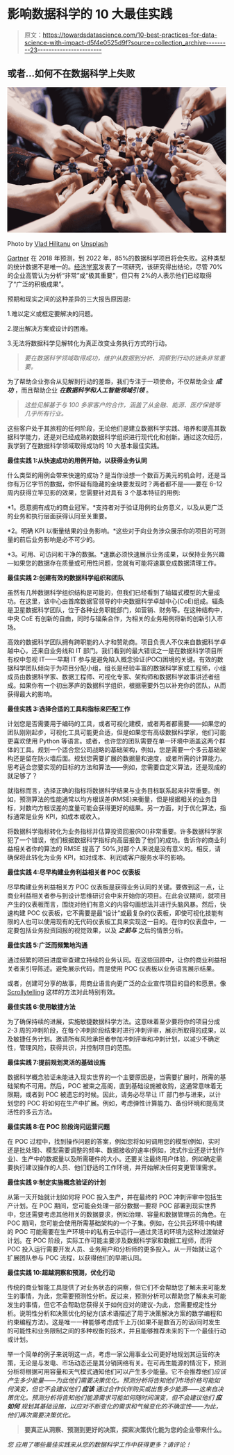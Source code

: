 # 影响数据科学的 10 大最佳实践

> 原文：<https://towardsdatascience.com/10-best-practices-for-data-science-with-impact-d5f4e0525d9f?source=collection_archive---------23----------------------->

## 或者…如何不在数据科学上失败

![](img/c7b0da816f776f7b304680de1167cc8f.png)

Photo by [Vlad Hilitanu](https://unsplash.com/@vladhilitanu?utm_source=unsplash&utm_medium=referral&utm_content=creditCopyText) on [Unsplash](https://unsplash.com/s/photos/team-work?utm_source=unsplash&utm_medium=referral&utm_content=creditCopyText)

[Gartner](https://www.gartner.com/en/newsroom/press-releases/2018-02-13-gartner-says-nearly-half-of-cios-are-planning-to-deploy-artificial-intelligence) 在 2018 年预测，到 2022 年，85%的数据科学项目将会失败。这种类型的统计数据不是唯一的。[经济学家](https://www.zs.com/publications/articles/broken-links-why-analytics-investments-have-yet-to-pay-off)发表了一项研究，该研究得出结论，尽管 70%的企业高管认为分析“非常”或“极其重要”，但只有 2%的人表示他们已经取得了“广泛的积极成果”。

预期和现实之间的这种差异的三大报告原因是:

1.难以定义或框定要解决的问题。

2.提出解决方案或设计的困难。

3.无法将数据科学见解转化为真正改变业务执行方式的行动。

> *要在数据科学领域取得成功，维护从数据到分析、洞察到行动的链条非常重要。*

为了帮助企业弥合从见解到行动的差距，我们专注于一项使命，不仅帮助企业 ***成功*** ，而且帮助企业 ***在数据科学和人工智能领域引领*** 。

> *这些见解基于与 100 多家客户的合作，涵盖了从金融、能源、医疗保健等几乎所有行业。*

这些客户处于其旅程的任何阶段，无论他们是建立数据科学实践、培养和提高其数据科学能力，还是对已经成熟的数据科学组织进行现代化和创新。通过这次经历，我学到了在数据科学领域取得成功的 10 大基本最佳实践。

**最佳实践 1:从快速成功的用例开始，以获得业务认同**

什么类型的用例会带来快速的成功？是当你设想一个数百万美元的机会时，还是当你有万亿字节的数据，你怀疑有隐藏的金块要发现时？两者都不是——要在 6–12 周内获得立竿见影的效果，您需要针对具有 3 个基本特征的用例:

*1。愿意拥有成功的商业冠军。*支持者对于验证用例的业务意义，以及从更广泛的业务和执行层面获得认同至关重要。

*2。明确 KPI 以衡量结果的业务影响。*这些对于向业务涉众展示你的项目的可测量的前后业务影响是必不可少的。

*3。可用、可访问和干净的数据。*速赢必须快速展示业务成果，以保持业务兴趣—如果您的数据存在质量或可用性问题，您就有可能将速赢变成数据清理工作。

**最佳实践 2:创建有效的数据科学组织和团队**

虽然有几种数据科学组织结构是可能的，但我们已经看到了轴辐式模型的大量成功。在这里，该中心由首席数据官领导的中央数据科学卓越中心(CoE)组成。辐条是卫星数据科学团队，位于各种业务职能部门，如营销、财务等。在这种结构中，中央 CoE 有创新的自由，同时与辐条合作，为相关的业务用例将新的创新引入市场。

高效的数据科学团队拥有跨职能的人才和赞助商。项目负责人不仅来自数据科学卓越中心，还来自业务线和 IT 部门。我们看到的最大错误之一是在数据科学项目所有权中忽视 IT——早期 IT 参与是避免陷入概念验证(POC)困境的关键。有效的数据科学团队倾向于为项目分配小组，组长是经验丰富的数据科学家或工程师，小组成员由数据科学家、数据工程师、可视化专家、架构师和数据科学故事讲述者组成。如果你有一个初出茅庐的数据科学组织，根据需要外包以补充你的团队，从而获得最大的影响。

**最佳实践 3:选择合适的工具和指标来匹配工作**

计划您是否需要用于编码的工具，或者可视化建模，或者两者都需要——如果您的团队刚刚起步，可视化工具可能更合适，但是如果您有高级数据科学家，他们可能更喜欢使用 Python 等语言。或者，也许您的团队需要在单一环境中涵盖这两个群体的工具。规划一个适合您公司战略的基础架构，例如，您是需要一个多云基础架构还是留在防火墙后面。规划您需要扩展的数据量和速度，或者所需的计算能力。思考适合您要实现的目标的方法和算法——例如，您需要自定义算法，还是现成的就足够了？

就指标而言，选择正确的指标将数据科学结果与业务目标联系起来非常重要。例如，预测算法的性能通常以均方根误差(RMSE)来衡量，但是根据相关的业务目标，对数均方根误差的度量可能会获得更好的结果。另一方面，对于优化算法，指标通常是业务 KPI，如成本或收入。

将数据科学指标转化为业务指标并估算投资回报(ROI)非常重要。许多数据科学家犯了一个错误，他们根据数据科学指标向高层报告了他们的成功。告诉你的商业利益相关者你的算法的 RMSE 提高了 50%,对那个人来说是没有意义的。相反，请确保将此转化为业务 KPI，如对成本、利润或客户服务水平的影响。

**最佳实践 4:尽早构建业务利益相关者 POC 仪表板**

尽早构建业务利益相关方 POC 仪表板是获得业务认同的关键。要做到这一点，让商业利益相关者参与到设计思维研讨会中来开始你的项目。在此会议期间，就项目产生的仪表板而言，围绕对他们有意义的内容勾画想法并进行头脑风暴。然后，快速构建 POC 仪表板，它不需要是最“设计”或最复杂的仪表板，即使可视化技能有限的人也可以使用现有的无代码仪表板工具来实现这一目的。在你的仪表盘中，一定要包括业务投资回报的视觉效果，以及 ***之前与*** 之后的情景分析。

**最佳实践 5:广泛而频繁地沟通**

通过频繁的项目进度审查建立持续的业务认同。在这些回顾中，让你的商业利益相关者来引导陈述。避免展示代码，而是使用 POC 仪表板以业务语言展示结果。

或者，创建可分享的故事，用商业语言向更广泛的企业宣传项目的目的和愿景。像 [Scrollytelling](https://webflow.com/blog/scrollytelling-guide) 这样的方法对此特别有效。

**最佳实践 6:使用敏捷方法**

为了确保持续的进展，实施敏捷数据科学方法。这意味着至少要将你的项目分成 2-3 周的冲刺阶段，在每个冲刺阶段结束时进行冲刺评审，展示所取得的成果，以及敏捷任务计划。邀请所有风险承担者参加冲刺评审和冲刺计划，以减少不确定性，管理风险，获得共识，并控制项目的范围。

**最佳实践 7:提前规划灵活的基础设施**

数据科学概念验证未能进入现实世界的一个主要原因是，当需要扩展时，所需的基础架构不可用。然后，POC 被束之高阁，直到基础设施被收购，这通常意味着无限期，或者到 POC 被遗忘的时候。因此，请务必尽早让 IT 部门参与进来，以计划您的 POC 将如何在生产中扩展。例如，考虑弹性计算能力、备份环境和提高灵活性的多云方法。

**最佳实践 8:在 POC 阶段询问运营问题**

在 POC 过程中，找到操作问题的答案，例如您将如何调用您的模型(例如，实时还是批处理)、模型需要调整的频率、数据接收的速率(例如，流式作业还是计划作业)、生产中的数据量以及所需硬件的大小。还要关注最终用户体验，例如确定需要执行建议操作的人员、他们舒适的工作环境，并开始解决任何变更管理需求。

**最佳实践 9:制定实施概念验证的计划**

从第一天开始就计划如何将 POC 投入生产，并在最终的 POC 冲刺评审中包括生产计划。在 POC 期间，您可能会处理一部分数据—要将 POC 部署到现实世界中，您还需要考虑其他相关的数据要求，例如治理、容量和数据管理员的角色。在 POC 期间，您可能会使用所需基础架构的一个子集。例如，在公共云环境中构建的 POC 可能需要在生产环境中的私有云中运行—通过灵活的环境为这种过渡做好计划。在 POC 阶段，实际工作可能主要涉及数据科学家和数据工程师，而将 POC 投入运行需要开发人员、业务用户和分析师的更多投入。从一开始就让这个扩展团队参与 POC 流程，以获得他们的早期认同。

**最佳实践 10:超越洞察和预测，优化行动**

传统的商业智能工具提供了对业务状态的洞察，但它们不会帮助您了解未来可能发生的事情，为此，您需要预测性分析。反过来，预测分析可以帮助您了解未来可能发生的事情，但它不会帮助您获得关于如何应对的建议-为此，您需要规定性分析。说明性分析和决策优化的秘方(该术语描述了用于决策解决方案的数学编程和约束编程方法)。这是唯一一种能够考虑成千上万(如果不是数百万的话)同时发生的可能性和业务限制之间的多种权衡的技术，并且能够推荐未来的下一个最佳行动或计划。

举一个简单的例子来说明这一点，考虑一家公用事业公司更好地规划其运营的决策，无论是与发电、市场动态还是其分销网络有关。在可再生能源的情况下，预测分析将根据可用容量和天气模式通知他们可以产生多少能量。它不会推荐他们*应该产生多少能量——为此他们需要决策优化。预测分析将告知他们市场价格可能如何演变，但它不会建议他们 ***应该*** 通过合作伙伴购买或出售多少能源——这来自决策优化。预测分析将告知他们能源需求可能如何随时间演变，但不会建议他们 ***应如何*** 规划其基础设施，以应对不断变化的需求和气候变化的不确定性——为此，他们再次需要决策优化。*

> **要真正从洞察、预测到更好的决策，探索决策优化能为您的企业带来什么。**

*您 应用了哪些最佳实践来从您的数据科学工作中获得更多？请评论！*